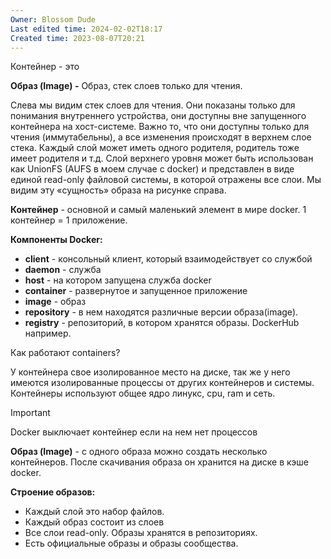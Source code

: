 ```yaml
---
Owner: Blossom Dude
Last edited time: 2024-02-02T18:17
Created time: 2023-08-07T20:21
---
```

Контейнер - это

**Образ (Image) -** Образ, стек слоев только для чтения.

Слева мы видим стек слоев для чтения. Они показаны только для понимания внутреннего устройства, они доступны вне запущенного контейнера на хост-системе. Важно то, что они доступны только для чтения (иммутабельны), а все изменения происходят в верхнем слое стека. Каждый слой может иметь одного родителя, родитель тоже имеет родителя и т.д. Слой верхнего уровня может быть использован как UnionFS (AUFS в моем случае с docker) и представлен в виде единой read-only файловой системы, в которой отражены все слои. Мы видим эту «сущность» образа на рисунке справа.  
  

**Контейнер** - основной и самый маленький элемент в мире docker. 1 контейнер = 1 приложение.

  

**Компоненты Docker:**

- **client** - консольный клиент, который взаимодействует со службой
- **daemon** - служба
- **host** - на котором запущена служба docker
- **container** - развернутое и запущенное приложение
- **image** - образ
- **repository** - в нем находятся различные версии образа(image).
- **registry** - репозиторий, в котором хранятся образы. DockerHub например.

  

  

Как работают containers?

У контейнера свое изолированное место на диске, так же у него имеются изолированные процессы от других контейнеров и системы. Контейнеры используют общее ядро линукс, cpu, ram и сеть.

> [!important]  
> Docker выключает контейнер если на нем нет процессов  

  

**Образ (Image)** - с одного образа можно создать несколько контейнеров. После скачивания образа он хранится на диске в кэше docker.


**Строение образов:**

- Каждый слой это набор файлов.
- Каждый образ состоит из слоев
- Все слои read-only. Образы хранятся в репозиториях.
- Есть официальные образы и образы сообщества.

